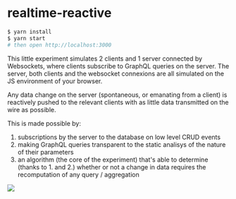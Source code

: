 # realtime-reactive

```bash
$ yarn install
$ yarn start
# then open http://localhost:3000
```

This little experiment simulates 2 clients and 1 server connected by Websockets, where clients subscribe to GraphQL queries on the server. The server, both clients and the websocket connexions are all simulated on the JS environment of your browser.

Any data change on the server (spontaneous, or emanating from a client) is reactively pushed to the relevant clients with as little data transmitted on the wire as possible.

This is made possible by:

1. subscriptions by the server to the database on low level CRUD events
2. making GraphQL queries transparent to the static analisys of the nature of their parameters
3. an algorithm (the core of the experiment) that's able to determine (thanks to 1. and 2.) whether or not a change in data requires the recomputation of any query / aggregation

![](https://user-images.githubusercontent.com/4974818/40438503-877d1530-5eb8-11e8-94c3-d5c5e9a9261a.jpg)
